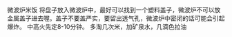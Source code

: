 

微波炉米饭
将盘子放入微波炉中，最好可以找到一个塑料盖子，微波炉不可以放金属盖子进去喔。盖子不要盖严实，要留出透气孔，微波炉中密闭的话可能会引起爆炸。
  中高火先定8-10分钟。
多淘几次米，加矿泉水，几滴色拉油